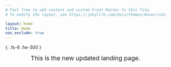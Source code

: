 ```yaml
---
# Feel free to add content and custom Front Matter to this file.
# To modify the layout, see https://jekyllrb.com/docs/themes/#overriding-theme-defaults

layout: home
title: Home
nav_exclude: true
---
```


{: .fs-6 .fw-300 }

<div align="center" style="font-size:2vw"> This is the new updated landing page. </div>
